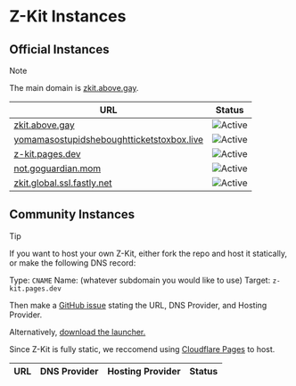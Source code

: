 # Z-Kit Instances
## Official Instances
> [!NOTE]
> The main domain is [zkit.above.gay](https://zkit.above.gay).

| URL                                                                                            | Status                                                |
| ---------------------------------------------------------------------------------------------- | ----------------------------------------------------- |
| [zkit.above.gay](https://zkit.above.gay)                                                       | ![Active](https://img.shields.io/badge/Active-6AD141) |
| [yomamasostupidsheboughtticketstoxbox.live](https://yomamasostupidsheboughtticketstoxbox.live) | ![Active](https://img.shields.io/badge/Active-6AD141) |
| [z-kit.pages.dev](https://z-kit.pages.dev)                                                     | ![Active](https://img.shields.io/badge/Active-6AD141) |
| [not.goguardian.mom](https://not.goguardian.mom)                                               | ![Active](https://img.shields.io/badge/Active-6AD141) |
| [zkit.global.ssl.fastly.net](https://zkit.global.ssl.fastly.net)                               | ![Active](https://img.shields.io/badge/Active-6AD141) |

## Community Instances
> [!TIP]
> If you want to host your own Z-Kit, either fork the repo and host it statically, or make the following DNS record:
> 
> Type: `CNAME` Name: (whatever subdomain you would like to use) Target: `z-kit.pages.dev`
> 
> Then make a [GitHub issue](https://github.com/Z-Kit-Team/Z-Kit/issues/new) stating the URL, DNS Provider, and Hosting Provider.
> 
> Alternatively, [download the launcher.](https://raw.githubusercontent.com/Z-Kit-Team/Z-Kit/refs/heads/main/index.html)
>
> Since Z-Kit is fully static, we reccomend using [Cloudflare Pages](https://dash.cloudflare.com/login?redirect_uri=https%3A%2F%2Fdash.cloudflare.com%2F%3Faccount%3Dpages) to host.

| URL                                              | DNS Provider | Hosting Provider | Status                                                |
| ------------------------------------------------ | ------------ | ---------------- | ----------------------------------------------------- |
